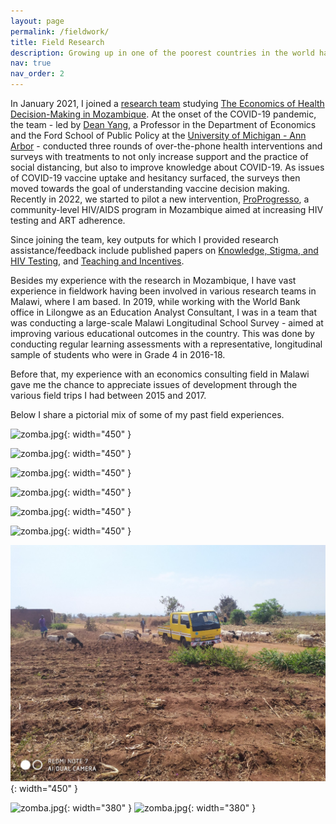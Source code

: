 ```yaml
---
layout: page
permalink: /fieldwork/
title: Field Research
description: Growing up in one of the poorest countries in the world has given me the edge in appreciating dangers and issues with the existing dangerous divide across countries in development.
nav: true
nav_order: 2
---
```


In January 2021, I joined a [research team](https://fordschool.umich.edu/mozambique-research/research-team) studying [The Economics of Health Decision-Making in Mozambique](https://fordschool.umich.edu/mozambique-research). At the onset of the COVID-19 pandemic, the team - led by [Dean Yang](https://fordschool.umich.edu/faculty/dean-yang), a Professor in the Department of Economics and the Ford School of Public Policy at the [University of Michigan - Ann Arbor](https://umich.edu/) - conducted three rounds of over-the-phone health interventions and surveys with treatments to not only increase support and the practice of social distancing, but also to improve knowledge about COVID-19. As issues of COVID-19 vaccine uptake and hesitancy surfaced, the surveys then moved towards the goal of understanding vaccine decision making. Recently in 2022, we started to pilot a new intervention, [ProProgresso](https://fordschool.umich.edu/mozambique-research/pro-progresso), a community-level HIV/AIDS program in Mozambique aimed at increasing HIV testing and ART adherence.

Since joining the team, key outputs for which I provided research assistance/feedback include published papers on [Knowledge, Stigma, and HIV Testing](https://www.sciencedirect.com/science/article/abs/pii/S030438782200102X), and [Teaching and Incentives](https://www.sciencedirect.com/science/article/abs/pii/S0272775722000905).

Besides my experience with the research in Mozambique, I have vast experience in fieldwork having been involved in various research teams in Malawi, where I am based. In 2019, while working with the World Bank office in Lilongwe as an Education Analyst Consultant, I was in a team that was conducting a large-scale Malawi Longitudinal School Survey - aimed at improving various educational outcomes in the country. This was done by conducting regular learning assessments with a representative, longitudinal sample of students who were in Grade 4 in 2016-18.

Before that, my experience with an economics consulting field in Malawi gave me the chance to appreciate issues of development through the various field trips I had between 2015 and 2017.

Below I share a pictorial mix of some of my past field experiences.


![zomba.jpg](/assets/img/zomba.jpg){: width="450" }

![zomba.jpg](/assets/img/theroad.jpg){: width="450" }

![zomba.jpg](/assets/img/teaestates.jpg){: width="450" }

![zomba.jpg](/assets/img/tea.jpg){: width="450" }

![zomba.jpg](/assets/img/community.jpg){: width="450" }

![zomba.jpg](/assets/img/commune.jpg){: width="450" }

![zomba.jpg](/assets/img/farmlife.jpg){: width="450" }

![zomba.jpg](/assets/img/zomba.jpg){: width="380" } ![zomba.jpg](/assets/img/zomba.jpg){: width="380" }

